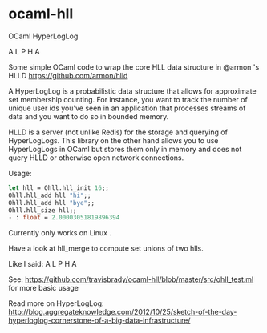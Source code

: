 ocaml-hll
=========

OCaml HyperLogLog

A L P H A

Some simple OCaml code to wrap the core HLL data structure in @armon 's HLLD https://github.com/armon/hlld

A HyperLogLog is a probabilistic data structure that allows for approximate set membership counting.
For instance, you want to track the number of unique user ids you've seen in an application that processes streams
of data and you want to do so in bounded memory.

HLLD is a server (not unlike Redis) for the storage and querying of HyperLogLogs.
This library on the other hand allows you to use HyperLogLogs in OCaml but stores them only in memory
and does not query HLLD or otherwise open network connections.

Usage:
```ocaml
let hll = Ohll.hll_init 16;;
Ohll.hll_add hll "hi";;
Ohll.hll_add hll "bye";;
Ohll.hll_size hll;;
- : float = 2.00003051819896394
```

Currently only works on Linux .

Have a look at hll_merge to compute set unions of two hlls.

Like I said: A L P H A

See: https://github.com/travisbrady/ocaml-hll/blob/master/src/ohll_test.ml for more basic usage

Read more on HyperLogLog: http://blog.aggregateknowledge.com/2012/10/25/sketch-of-the-day-hyperloglog-cornerstone-of-a-big-data-infrastructure/
